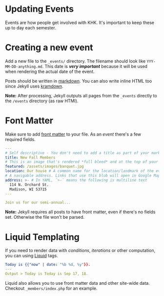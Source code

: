 # Updating Events
Events are how people get involved with KHK. It's important to keep these up to day each semester.

# Creating a new event
Add a new file to the `_events/` directory. The filename should look like `YYY-MM-DD-anything.md`. This date is ***very important*** because it will be used when rendering the actual date of the event.

Posts should be written in [markdown](https://daringfireball.net/projects/markdown/). You can also write inline HTML too since Jekyll uses [kramdown](https://kramdown.gettalong.org/index.html).

**Note:** After processing, Jekyll outputs all pages from the `_events` directly to the `/events` directory (as raw HTMl).

# Font Matter
Make sure to add [front matter](https://jekyllrb.com/docs/front-matter/) to your file. As an *event* there's a few required fields.
```yml
---
# Self descriptive - You don't need to add a title as part of your markdown content.
title: New Fall Members
# This is an image that's rendered *full bleed* and at the top of your post
featured: /assets/images/banquet.jpg
location: Our house # A common name for the location/landmark of the event
# A navigable address. Links that use this blob will open in Google Maps.
address: >- # In YAML, `>-` means the following is multiline text
  114 N. Orchard St.
  Madison, WI 53715
---

Join us for our semi-annual...
```

**Note:** Jekyll requires all posts to have front matter, even if there's no fields set. Otherwise the file won't be parsed.

# Liquid Templating
If you need to render data with *conditions*, *iterations* or other computation, you can using [Liquid](https://shopify.github.io/liquid/) tags.

```yml
Today is {{"now" | date: "%b %d, %y"}}.
---
Output > Today is Today is Sep 17, 18.
```

Liquid also allows you to use front matter data and other site-wide data. Checkout `_members/index.php` for an example.
